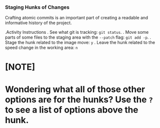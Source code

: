 ### Staging Hunks of Changes

Crafting atomic commits is an important part of creating a readable and informative history of the project.

.Activity Instructions
. See what git is tracking: `git status`.
. Move some parts of some files to the staging area with the `--patch` flag: `git add -p`.
. Stage the hunk related to the image move: `y`
. Leave the hunk related to the speed change in the working area: `n`

[NOTE]
====
Wondering what all of those other options are for the hunks? Use the `?` to see a list of options above the hunk.
====
